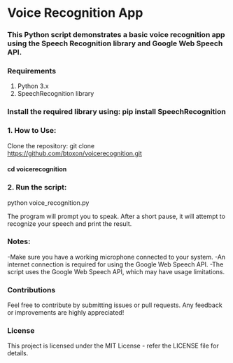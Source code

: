 # Voice Recognition App
### This Python script demonstrates a basic voice recognition app using the Speech Recognition library and Google Web Speech API.

### Requirements
1. Python 3.x
2. SpeechRecognition library

### Install the required library using: pip install SpeechRecognition

### 1. How to Use:
Clone the repository:
git clone https://github.com/btoxon/voicerecognition.git
#### cd voicerecognition

### 2. Run the script:
python voice_recognition.py

The program will prompt you to speak. After a short pause, it will attempt to recognize your speech and print the result.

### Notes:
-Make sure you have a working microphone connected to your system.
-An internet connection is required for using the Google Web Speech API.
-The script uses the Google Web Speech API, which may have usage limitations.

### Contributions
Feel free to contribute by submitting issues or pull requests. Any feedback or improvements are highly appreciated!

### License
This project is licensed under the MIT License - refer the LICENSE file for details.



